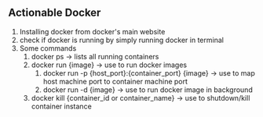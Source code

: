 ## Actionable Docker

1. Installing docker from docker's main website
2. check if docker is running by simply running docker in terminal
3. Some commands
   1. docker ps -> lists all running containers
   2. docker run {image} -> use to run docker images
      1. docker run -p {host_port}:{container_port} {image} -> use to map host machine port to container machine port
      2. docker run -d {image} -> use to run docker image in background
   3. docker kill {container_id or container_name} -> use to shutdown/kill container instance
